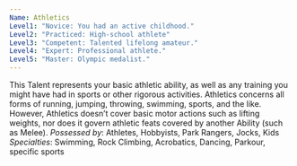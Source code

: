 ```yaml
---
Name: Athletics
Level1: "Novice: You had an active childhood."
Level2: "Practiced: High-school athlete"
Level3: "Competent: Talented lifelong amateur."
Level4: "Expert: Professional athlete."
Level5: "Master: Olympic medalist."
---
```


This Talent represents your basic athletic ability, as well as any training you might have had in sports or other rigorous activities. Athletics concerns all forms of running, jumping, throwing, swimming, sports, and the like. However, Athletics doesn’t cover basic motor actions such as lifting weights, nor does it govern athletic feats covered by another Ability (such as Melee).
_Possessed by_: Athletes, Hobbyists, Park Rangers, Jocks, Kids
_Specialties_: Swimming, Rock Climbing, Acrobatics, Dancing, Parkour, specific sports